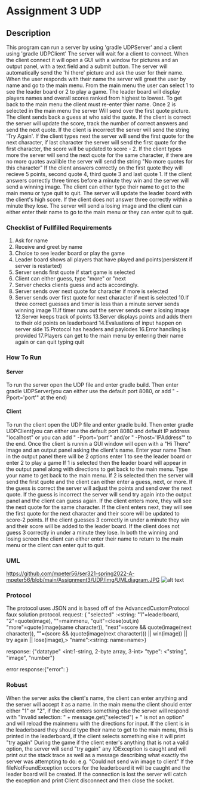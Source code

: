 # Assignment 3 UDP

## Description
This program can run a server by using 'gradle UDPServer' and a client using 'gradle UDPClient'
The server will wait for a client to connect. When the client connect it will open a GUI
with a window for pictures and an output panel, with a text field and a submit button.
The server will automatically send the 'hi there' picture and ask the user for their name.
When the user responds with their name the server will greet the user by name and go to the main menu.
From the main menu the user can select 1 to see the leader board or 2 to play a game.
The leader board will display players names and overall scores ranked from highest to lowest.
To get back to the main menu the client must re-enter thier name.
Once 2 is selected in the main menu the server Will send over the first quote picture.
The client sends back a guess at who said the quote.
If the client is correct the server will update the score, track the number of correct answers and send
the next quote.
If the client is incorrect the server will send the string 'Try Again'.
If the client types next the server will send the first quote for the next character, if last character
the server will send the first quote for the first character, the score will be updated to score - 2.
If the client types more the server will send the next quote for the same character, if there are no
more quotes availible the server will send the string "No more quotes for this character"
If the client answers correctly on the first quote they will recieve 5 points, second quote 4, third 
quote 3 and last quote 1. 
If the client answers correctly three times before a minute they win and the server will send a winning
image.
The client can either type their name to get to the main menu or type quit to quit.
The server will update the leader board with the client's high score.
If the client does not answer three correctly within a minute they lose. The server will send a losing 
image and the client can either enter their name to go to the main menu or they can enter quit to quit.

### Checklist of Fullfilled Requirements

1. Ask for name
2. Receive and greet by name
3. Choice to see leader board or play the game
4. Leader board shows all players that have played and points(persistent if server is restarted)
5. Server sends first quote if start game is selected
6. Client can either guess, type "more" or "next
7. Server checks clients guess and acts accordingly.
8. Server sends over next quote for character if more is selected
9. Server sends over first quote for next character if next is selected
10.If three correct guesses and timer is less than a minute server sends winning image
11.If timer runs out the server sends over a losing image
12.Server keeps track of points
13.Server displays points and adds them to their old points on leaderboard
14.Evaluations of input happen on server side
15.Protocol has headers and paylodes
16.Error handling is provided
17.Players can get to the main menu by entering their name again or can quit typing quit

### How To Run
#### Server
To run the server open the UDP file and enter gradle build.
Then enter gradle UDPServer(you can either use the default port 8080, or add " -Pport='port'" at the end)
#### Client
To run the client open the UDP file and enter gradle build.
Then enter gradle UDPClient(you can either use the default port 8080 and default IP address "localhost"
or you can add " -Pport='port'" and/or " -Phost='IPAddress'" to the end.
Once the client is runnin a GUI window will open with a "Hi There" image and an output panel asking the 
client's name.
Enter your name
Then in the output panel there will be 2 options enter 1 to see the leader board or enter 2 to play a game
If 1 is selected then the leader board will appear in the output panel along with directions to get back
to the main menu.
Type your name to get back to the main menu.
If 2 is selected then the server will send the first quote and the client can either enter a guess, next,
or more.
If the guess is correct the server will adjust the points and send over the next quote.
If the guess is incorrect the server will send try again into the output panel and the client can guess again.
If the client enters more, they will see the next quote for the same character.
If the client enters next, they will see the first quote for the next character and their score will be 
updated to score-2 points.
If the client guesses 3 correctly in under a minute they win and their score will be added to the leader board.
If the client does not guess 3 correctly in under a minute they lose.
In both the winning and losing screen the client can either enter their name to return to the main menu or
the client can enter quit to quit. 

### UML
https://github.com/mpeter56/ser321-spring2022-A-mpeter56/blob/main/Assignment3/UDP/img/UMLdiagram.JPG
![alt text](img/UMLdiagram.JPG)

### Protocol
The protocol uses JSON and is based off of the AdvancedCustomProtocol faux solution protocol.
request: { "selected" :<string: "1"=leaderboard, "2"=quote(image), "<name>"=mainmenu, "quit"=close(out,in)
		"more"=quote(image(same character)), "next"=score && quote(image(next character)), 
		"<guess>"=(score && (quote(image(next character))) || win(image)) || try again || lose(image),>
	 "name":<string: name=name>}

response: {"datatype" <int:1-string, 2-byte array, 3-int> "type": <"string", "image", "number"}

error response:{"error": <error strings> }

### Robust

When the server asks the client's name, the client can enter anything and the server will accept it as a name.
In the main menu the client should enter either "1" or "2", if the client enters something else the server will
respond with "Invalid selection: " + message.get("selected") + " is not an option" and will reload the mainmenu
with the directions for input.
If the client is in the leaderboard they should type their name to get to the main menu, this is printed in the
leaderboard, if the client selects something else it will print "try again"
During the game if the client enter's anything that is not a valid option, the server will send "try again"
any IOException is caught and will print out the stack trace as well as a message describing what exactly the 
server was attempting to do: e.g. "Could not send win image to client"
If the fileNotFoundException occors for the leaderboard it will be caught and the leader board will be created.
If the connection is lost the server will catch the exception and print Client disconnect and then close the socket.

